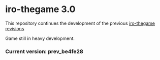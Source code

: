 # iro-thegame 3.0
This repository continues the development of the previous [iro-thegame revisions](https://github.com/RepleDEV/iro-thegame-DEPRECATED)

Game still in heavy development.

### Current version: prev_be4fe28
